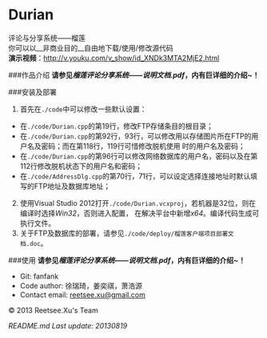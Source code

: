 Durian
======

评论与分享系统——榴莲  
你可以以__非商业目的__自由地下载/使用/修改源代码  
__演示视频__：http://v.youku.com/v_show/id_XNDk3MTA2MjE2.html  

###作品介绍
__请参见*榴莲评论分享系统——说明文档.pdf*，内有巨详细的介绍~！__  

###安装及部署
1. 首先在`./code`中可以修改一些默认设置：
+ 在`./code/Durian.cpp`的第19行，修改FTP存储条目的根目录；
+ 在`./code/Durian.cpp`的第92行，93行，可以修改用以存储图片所在FTP的用户名及密码；而在第118行，119行可惜修改脱机使用
时的用户名及密码；
+ 在`./code/Durian.cpp`的第96行可以修改网络数据库的用户名，密码以及在第112行修改脱机状态下的用户名和密码；
+ 在`./code/AddressDlg.cpp`的第70行，71行，可以设定选择连接地址时默认填写的FTP地址及数据库地址；  
2. 使用Visual Studio 2012打开`./code/Durian.vcxproj`，若机器是32位，则在编译时选择*Win32*，否则进入配置，
在解决平台中新增*x64*。编译代码生成可执行文件。
3. 关于FTP及数据库的部署，请参见`./code/deploy/榴莲客户端项目部署文档.doc`。  

###使用
__请参见*榴莲评论分享系统——说明文档.pdf*，内有巨详细的介绍~！__  

+ Git: fanfank
+ Code author: 徐瑞琦，姜奕祺，萧浩源  
+ Contact email: reetsee.xu@gmail.com

<div class = "footer">
  &copy; 2013 Reetsee.Xu's Team
</div>

*README.md Last update: 20130819*
